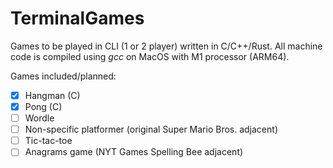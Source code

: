 # TerminalGames
Games to be played in CLI (1 or 2 player) written in C/C++/Rust. All machine code is compiled using *gcc* on MacOS with M1 processor (ARM64).

Games included/planned:
 - [x] Hangman (C)
 - [x] Pong (C)
 - [ ] Wordle
 - [ ] Non-specific platformer (original Super Mario Bros. adjacent)
 - [ ] Tic-tac-toe
 - [ ] Anagrams game (NYT Games Spelling Bee adjacent)
